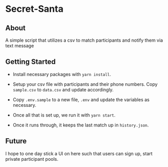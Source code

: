 # Secret-Santa

## About

A simple script that utilizes a csv to match participants and notify them via text message

## Getting Started

* Install necessary packages with `yarn install`.

* Setup your csv file with participants and their phone numbers. Copy `sample.csv` to `data.csv` and update accordingly.

* Copy `.env.sample` to a new file, `.env` and update the variables as necessary.

* Once all that is set up, we run it with `yarn start`.

* Once it runs through, it keeps the last match up in `history.json`.

## Future

I hope to one day stick a UI on here such that users can sign up, start private participant pools.
